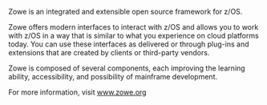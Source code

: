Zowe is an integrated and extensible open source framework for z/OS.

Zowe offers modern interfaces to interact with z/OS and allows you to work with z/OS in a way that is similar to what you experience on cloud platforms today. You can use these interfaces as delivered or through plug-ins and extensions that are created by clients or third-party vendors.

Zowe is composed of several components, each improving the learning ability, accessibility, and possibility of mainframe development.

For more information, visit www.zowe.org